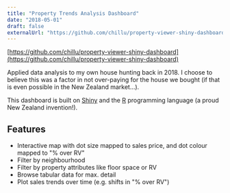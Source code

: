 ```yaml
---
title: "Property Trends Analysis Dashboard"
date: "2018-05-01"
draft: false
externalUrl: "https://github.com/chillu/property-viewer-shiny-dashboard"
---
```


[https://github.com/chillu/property-viewer-shiny-dashboard](https://github.com/chillu/property-viewer-shiny-dashboard)

Applied data analysis to my own house hunting back in 2018.
I choose to believe this was a factor in not over-paying for the house we bought
(if that is even possible in the New Zealand market...).

This dashboard is built on [Shiny](http://shiny.rstudio.com/) and the
[R](https://www.r-project.org/) programming language (a proud New Zealand invention!).
## Features

 * Interactive map with dot size mapped to sales price, and dot colour mapped to "% over RV"
 * Filter by neighbourhood
 * Filter by property attributes like floor space or RV
 * Browse tabular data for max. detail
 * Plot sales trends over time (e.g. shifts in "% over RV")
